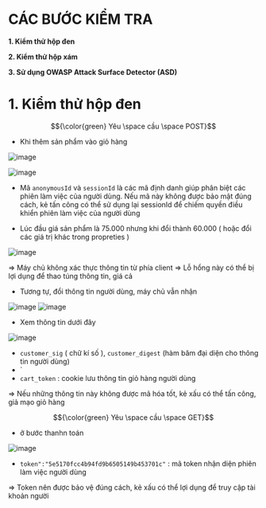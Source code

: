 # CÁC BƯỚC KIỂM TRA #

**1. Kiểm thử hộp đen**

**2. Kiểm thử hộp xám**

**3. Sử dụng OWASP Attack Surface Detector (ASD)**

# 1. Kiểm thử hộp đen

$${\color{green} Yêu \space cầu \space POST}$$

- Khi thêm sản phẩm vào giỏ hàng

![image](https://github.com/user-attachments/assets/7d7eb1e5-14d3-41d1-871f-bc2fe5456d33)

![image](https://github.com/user-attachments/assets/334360ef-894b-4c96-be52-3d96f2db6492)

- Mã `anonymousId` và `sessionId` là các mã định danh giúp phân biệt các phiên làm việc của người dùng. Nếu mã này không được bảo mật đúng cách, kẻ tấn công có thể sử dụng lại sessionId để chiếm quyền điều khiển phiên làm việc của người dùng 

- Lúc đầu giá sản phẩm là 75.000 nhưng khi đổi thành 60.000 ( hoặc đổi các giá trị khác trong propreties )

![image](https://github.com/user-attachments/assets/c1feb1cf-87fa-4019-ab4f-8e8cd689f758)

=> Máy chủ không xác thực thông tin từ phía client
=> Lỗ hổng này có thể bị lợi dụng để thao túng thông tin, giá cả

- Tương tự, đổi thông tin người dùng, máy chủ vẫn nhận

![image](https://github.com/user-attachments/assets/ad85cde7-3ef6-4725-acbe-78d1009e0df0)
![image](https://github.com/user-attachments/assets/7789e1a5-fbf1-4995-807d-6732f5a1b3b8)

- Xem thông tin dưới đây

![image](https://github.com/user-attachments/assets/44e82214-a47d-436e-9ad6-9a2b1fe4f8cc)

  - `customer_sig` ( chữ kí số ), `customer_digest` (hàm băm đại diện cho thông tin người dùng)
  - `
  - `cart_token` : cookie lưu thông tin giỏ hàng người dùng

=> Nếu những thông tin này không được mã hóa tốt, kẻ xấu có thể tấn công, giả mạo giỏ hàng

$${\color{green} Yêu \space cầu \space GET}$$

- ở bước thanhn toán

![image](https://github.com/user-attachments/assets/97290a6e-03bd-4174-8309-b5b75095b936)

  - `token":"5e5170fcc4b94fd9b6505149b453701c"` : mã token nhận diện phiên làm việc người dùng

=> Token nên được bảo vệ đúng cách, kẻ xấu có thể lợi dụng để truy cập tài khoản người 
